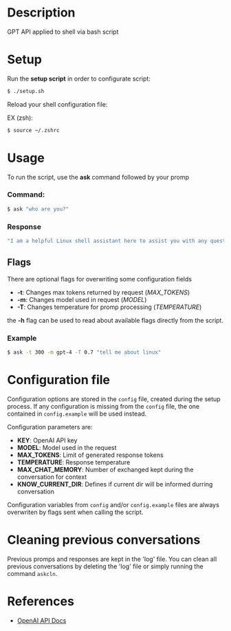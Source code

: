 # Description
GPT API applied to shell via bash script

# Setup
Run the **setup script** in order to configurate script:

```bash
$ ./setup.sh
```

Reload your shell configuration file:

EX (zsh):
```bash
$ source ~/.zshrc
```

# Usage
To run the script, use the **ask** command followed by your promp

### Command:
```bash 
$ ask "who are you?"
```

### Response
```bash
"I am a helpful Linux shell assistant here to assist you with any questions or problems you may have. I can provide information, guidance, and execute commands in the Linux shell environment. How can I assist you today?"
```

## Flags
There are optional flags for overwriting some configuration fields

- **-t**: Changes max tokens returned by request (_MAX\_TOKENS_)
- **-m**: Changes model used in request (_MODEL_)
- **-T**: Changes temperature for promp processing (_TEMPERATURE_)

the **-h** flag can be used to read about available flags directly from the script.

### Example
```bash
$ ask -t 300 -m gpt-4 -T 0.7 "tell me about linux"
```

# Configuration file
Configuration options are stored in the `config` file, created during the setup process. If any configuration is missing from the `config` file, the one contained in `config.example` will be used instead.

Configuration parameters are:
- **KEY**: OpenAI API key
- **MODEL**: Model used in the request
- **MAX_TOKENS**: Limit of generated response tokens
- **TEMPERATURE**: Response temperature
- **MAX_CHAT_MEMORY**: Number of exchanged kept during the conversation for context
- **KNOW_CURRENT_DIR**: Defines if current dir will be informed durring conversation

Configuration variables from `config` and/or `config.example` files are always overwriten by flags sent when calling the script.

# Cleaning previous conversations
Previous promps and responses are kept in the 'log' file. You can clean all previous conversations by deleting the 'log' file or simply running the command `askcln`.

# References
- [OpenAI API Docs](https://platform.openai.com/docs/api-reference/introduction)
